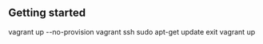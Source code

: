 Getting started
---------------

vagrant up --no-provision
vagrant ssh
sudo apt-get update
exit
vagrant up
